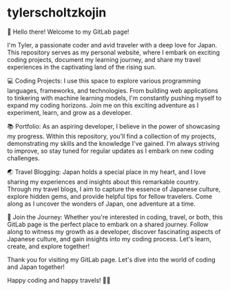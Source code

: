 # tylerscholtzkojin
👋 Hello there! Welcome to my GitLab page!

I'm Tyler, a passionate coder and avid traveler with a deep love for Japan. This repository serves as my personal website, where I embark on exciting coding projects, document my learning journey, and share my travel experiences in the captivating land of the rising sun.

💻 Coding Projects:
I use this space to explore various programming languages, frameworks, and technologies. From building web applications to tinkering with machine learning models, I'm constantly pushing myself to expand my coding horizons. Join me on this exciting adventure as I experiment, learn, and grow as a developer.

📚 Portfolio:
As an aspiring developer, I believe in the power of showcasing my progress. Within this repository, you'll find a collection of my projects, demonstrating my skills and the knowledge I've gained. I'm always striving to improve, so stay tuned for regular updates as I embark on new coding challenges.

🌏 Travel Blogging:
Japan holds a special place in my heart, and I love sharing my experiences and insights about this remarkable country. Through my travel blogs, I aim to capture the essence of Japanese culture, explore hidden gems, and provide helpful tips for fellow travelers. Come along as I uncover the wonders of Japan, one adventure at a time.

🚀 Join the Journey:
Whether you're interested in coding, travel, or both, this GitLab page is the perfect place to embark on a shared journey. Follow along to witness my growth as a developer, discover fascinating aspects of Japanese culture, and gain insights into my coding process. Let's learn, create, and explore together!

Thank you for visiting my GitLab page. Let's dive into the world of coding and Japan together!

Happy coding and happy travels! 🌸✨
